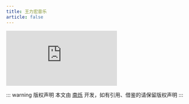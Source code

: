 ```yaml
---
title: 王力宏音乐
article: false
---
```


<script setup>
import MusicMan from '@MusicMan';
import { data } from '@source/music-man/wlh/data.ts';
const a = data;
</script>
<iframe id="dogePlayerFrame" src="https://player.dogecloud.com/web/player.html?vcode=915cf2a432fb6901&userId=8067&autoPlay=false&inFrame=true" allowfullscreen="true" msallowfullscreen="true" webkitallowfullscreen="true" mozallowfullscreen="true" oallowfullscreen="true" allowtransparency="true" scrolling="no" frameborder="0" allow="accelerometer; autoplay; encrypted-media; gyroscope; picture-in-picture; fullscreen" referrerPolicy="unsafe-url"></iframe>
<MusicMan :audioData=a />

::: warning 版权声明
本文由 [南烁](https://www.nanshuo.icu) 开发，如有引用、借鉴的请保留版权声明
:::
